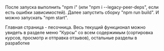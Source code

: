 После запуска выполнить "npm i" (или "npm i --legacy-peer-deps", если есть ошибки зависимостей). Далее запустить сборку "npm run build". И можно запускать "npm start".

Главная страница - песочница. Весь текущий функционал можно увидеть в разделе меню "Курсы" со всем содержимым (сортировка курсов, просмотр и отправка отзывов), остальные разделы в разработке
